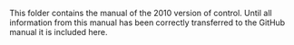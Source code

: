 This folder contains the manual of the 2010 version of control. Until all information from this manual has been correctly transferred to the GitHub manual it is included here. 